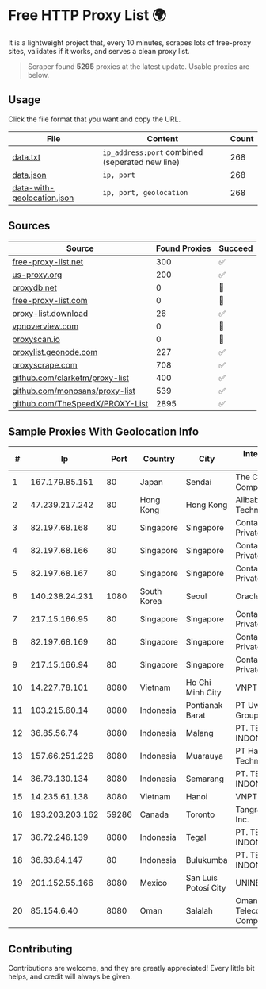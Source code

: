 
# Free HTTP Proxy List 🌍

It is a lightweight project that, every 10 minutes, scrapes lots of free-proxy sites, validates if it works, and serves a clean proxy list.


> Scraper found **5295** proxies at the latest update. Usable proxies are below.

## Usage

Click the file format that you want and copy the URL.


|File|Content|Count|
|----|-------|-----|
|[data.txt](https://raw.githubusercontent.com/themiralay/Proxy-List-World/master/data.txt)|`ip_address:port` combined (seperated new line)|268|
|[data.json](https://raw.githubusercontent.com/themiralay/Proxy-List-World/master/data.json)|`ip, port`|268|
|[data-with-geolocation.json](https://raw.githubusercontent.com/themiralay/Proxy-List-World/master/data-with-geolocation.json)|`ip, port, geolocation`|268|

## Sources

|Source|Found Proxies|Succeed|
|------|-------------|-------|
|[free-proxy-list.net](https://free-proxy-list.net)|300|✅|
|[us-proxy.org](https://www.us-proxy.org)|200|✅|
|[proxydb.net](http://proxydb.net)|0|🚫|
|[free-proxy-list.com](https://free-proxy-list.com/?page=&port=&type%5B%5D=http&type%5B%5D=https&up_time=0&search=Search)|0|🚫|
|[proxy-list.download](https://www.proxy-list.download/HTTP)|26|✅|
|[vpnoverview.com](https://vpnoverview.com/privacy/anonymous-browsing/free-proxy-servers)|0|🚫|
|[proxyscan.io](https://www.proxyscan.io)|0|🚫|
|[proxylist.geonode.com](https://proxylist.geonode.com/api/proxy-list?limit=300&page=1&sort_by=lastChecked&sort_type=desc&protocols=http,https)|227|✅|
|[proxyscrape.com](https://api.proxyscrape.com/v2/?request=displayproxies&protocol=http&timeout=10000&country=all&ssl=all&anonymity=all)|708|✅|
|[github.com/clarketm/proxy-list](https://raw.githubusercontent.com/clarketm/proxy-list/master/proxy-list-raw.txt)|400|✅|
|[github.com/monosans/proxy-list](https://raw.githubusercontent.com/monosans/proxy-list/main/proxies/http.txt)|539|✅|
|[github.com/TheSpeedX/PROXY-List](https://raw.githubusercontent.com/TheSpeedX/PROXY-List/master/http.txt)|2895|✅|


## Sample Proxies With Geolocation Info

|#|Ip|Port|Country|City|Internet Service Provider|
|-|--|----|-------|----|-------------------------|
|1|167.179.85.151|80|Japan|Sendai|The Constant Company, LLC|
|2|47.239.217.242|80|Hong Kong|Hong Kong|Alibaba (US) Technology Co., Ltd.|
|3|82.197.68.168|80|Singapore|Singapore|Contabo Asia Private Limited|
|4|82.197.68.166|80|Singapore|Singapore|Contabo Asia Private Limited|
|5|82.197.68.167|80|Singapore|Singapore|Contabo Asia Private Limited|
|6|140.238.24.231|1080|South Korea|Seoul|Oracle Corporation|
|7|217.15.166.95|80|Singapore|Singapore|Contabo Asia Private Limited|
|8|82.197.68.169|80|Singapore|Singapore|Contabo Asia Private Limited|
|9|217.15.166.94|80|Singapore|Singapore|Contabo Asia Private Limited|
|10|14.227.78.101|8080|Vietnam|Ho Chi Minh City|VNPT|
|11|103.215.60.14|8080|Indonesia|Pontianak Barat|PT Uwais Borneo Group|
|12|36.85.56.74|8080|Indonesia|Malang|PT. TELKOM INDONESIA|
|13|157.66.251.226|8080|Indonesia|Muarauya|PT Haykal Solutions Technology|
|14|36.73.130.134|8080|Indonesia|Semarang|PT. TELKOM INDONESIA|
|15|14.235.61.138|8080|Vietnam|Hanoi|VNPT|
|16|193.203.203.162|59286|Canada|Toronto|Tangram Canada Inc.|
|17|36.72.246.139|8080|Indonesia|Tegal|PT. TELKOM INDONESIA|
|18|36.83.84.147|80|Indonesia|Bulukumba|PT. TELKOM INDONESIA|
|19|201.152.55.166|8080|Mexico|San Luis Potosí City|UNINET|
|20|85.154.6.40|8080|Oman|Salalah|Oman Telecommunications Company (S.A.O.G)|



## Contributing

Contributions are welcome, and they are greatly appreciated! Every
little bit helps, and credit will always be given.

